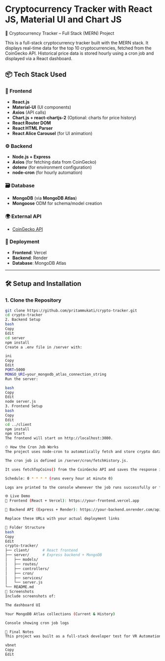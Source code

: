 # Cryptocurrency Tracker with React JS, Material UI and Chart JS

🚀 Cryptocurrency Tracker – Full Stack (MERN) Project

This is a full-stack cryptocurrency tracker built with the MERN stack. It displays real-time data for the top 10 cryptocurrencies, fetched from the CoinGecko API. Historical price data is stored hourly using a cron job and displayed via a React dashboard.


## 📦 Tech Stack Used

### 🧩 Frontend
- **React.js**
- **Material-UI** (UI components)
- **Axios** (API calls)
- **Chart.js + react-chartjs-2** (Optional: charts for price history)
- **React Router DOM**
- **React HTML Parser**
- **React Alice Carousel** (for UI animation)

### ⚙️ Backend
- **Node.js + Express**
- **Axios** (for fetching data from CoinGecko)
- **dotenv** (for environment configuration)
- **node-cron** (for hourly automation)

### 🗃️ Database
- **MongoDB** (via **MongoDB Atlas**)
- **Mongoose** ODM for schema/model creation

### 🌍 External API
- [CoinGecko API](https://www.coingecko.com/en/api)

### 🚀 Deployment
- **Frontend**: Vercel
- **Backend**: Render
- **Database**: MongoDB Atlas

---

## 🛠️ Setup and Installation

### 1. Clone the Repository

```bash
git clone https://github.com/pritammukati/crypto-tracker.git
cd crypto-tracker
2. Backend Setup
bash
Copy
Edit
cd server
npm install
Create a .env file in /server with:

ini
Copy
Edit
PORT=5000
MONGO_URI=your_mongodb_atlas_connection_string
Run the server:

bash
Copy
Edit
node server.js
3. Frontend Setup
bash
Copy
Edit
cd ../client
npm install
npm start
The frontend will start on http://localhost:3000.

⏱ How the Cron Job Works
The project uses node-cron to automatically fetch and store crypto data every hour.

The cron job is defined in /server/cron/fetchHistory.js.

It uses fetchTopCoins() from the CoinGecko API and saves the response into the History collection in MongoDB.

Schedule: 0 * * * * (runs every hour at minute 0)

Logs are printed to the console whenever the job runs successfully or fails.

🌐 Live Demo
🔗 Frontend (React + Vercel): https://your-frontend.vercel.app

🔗 Backend API (Express + Render): https://your-backend.onrender.com/api/coins

Replace these URLs with your actual deployment links

📂 Folder Structure
bash
Copy
Edit
crypto-tracker/
├── client/      # React frontend
├── server/      # Express backend + MongoDB
│   ├── models/
│   ├── routes/
│   ├── controllers/
│   ├── cron/
│   ├── services/
│   └── server.js
└── README.md
📸 Screenshots
Include screenshots of:

The dashboard UI

Your MongoDB Atlas collections (Current & History)

Console showing cron job logs

🏁 Final Notes
This project was built as a full-stack developer test for VR Automations, mimicking real-world requirements including API integration, cron automation, database modeling, and deployment. Let me know if you need the GitHub .gitignore file or bonus features like search, sort, or charting.

vbnet
Copy
Edit









